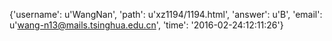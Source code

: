 {'username': u'WangNan', 'path': u'xz1194/1194.html', 'answer': u'B', 'email': u'wang-n13@mails.tsinghua.edu.cn', 'time': '2016-02-24:12:11:26'}
